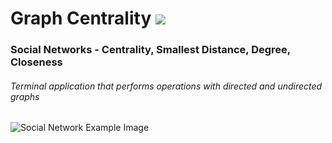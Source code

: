 # Graph Centrality <img src="https://skillicons.dev/icons?i=kotlin"/>
### Social Networks - Centrality, Smallest Distance, Degree, Closeness
###### Terminal application that performs operations with directed and undirected graphs
<img src="https://seedai.ca/wp-content/themes/aleia/images/banner-pattran.png" alt="Social Network Example Image">
